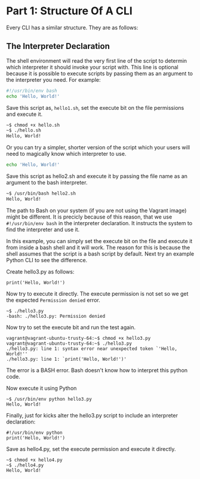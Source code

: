 # Part 1: Structure Of A CLI

Every CLI has a similar structure.  They are as follows:

## The Interpreter Declaration

The shell environment will read the very first line of the script to determin which interpreter it should invoke your script with.  This line is optional because it is possible to execute scripts by passing them as an argument to the interpreter you need.  For example:

```bash
#!/usr/bin/env bash
echo 'Hello, World!'
```

Save this script as, `hello1.sh`, set the execute bit on the file permissions and execute it.

```bash
~$ chmod +x hello.sh
~$ ./hello.sh
Hello, World!
```

Or you can try a simpler, shorter version of the script which your users will need to magically know which interpreter to use.

```bash
echo 'Hello, World!'
```

Save this script as hello2.sh and execute it by passing the file name as an argument to the bash interpreter.

```bash
~$ /usr/bin/bash hello2.sh
Hello, World!
```

The path to Bash on your system \(if you are not using the Vagrant image\) might be different.  It is precicly because of this reason, that we use `#!/usr/bin/env bash` in the interpreter declaration.  It instructs the system to find the interpreter and use it.

In this example, you can simply set the execute bit on the file and execute it from inside a bash shell and it will work.  The reason for this is because the shell assumes that the script is a bash script by default.  Next try an example Python CLI to see the difference.

Create hello3.py as follows:

```
print('Hello, World!')
```

Now try to execute it directly.  The execute permission is not set so we get the expected `Permission denied` error.

```
~$ ./hello3.py
-bash: ./hello3.py: Permission denied
```

Now try to set the execute bit and run the test again.

    vagrant@vagrant-ubuntu-trusty-64:~$ chmod +x hello3.py
    vagrant@vagrant-ubuntu-trusty-64:~$ ./hello3.py
    ./hello3.py: line 1: syntax error near unexpected token `'Hello, World!''
    ./hello3.py: line 1: `print('Hello, World!')'

The error is a BASH error.  Bash doesn't know how to interpret this python code.

Now execute it using Python

```
~$ /usr/bin/env python hello3.py
Hello, World!
```

Finally, just for kicks alter the hello3.py script to include an interpreter declaration:

```
#!/usr/bin/env python
print('Hello, World!')
```

Save as hello4.py, set the execute permission and execute it directly.

```
~$ chmod +x hello4.py
~$ ./hello4.py
Hello, World!
```




